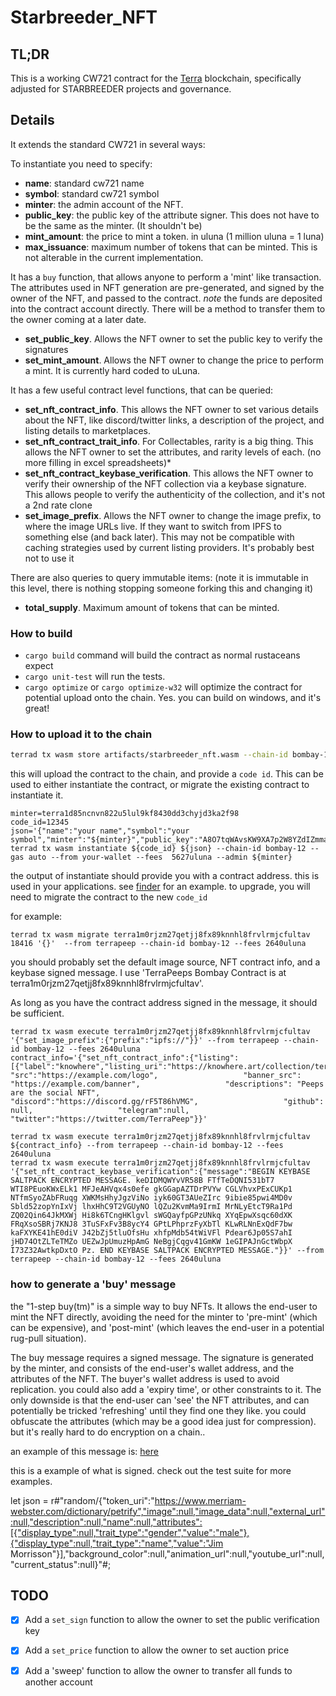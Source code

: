 # Starbreeder_NFT
## TL;DR
This is a working CW721 contract for the [Terra](https://terra.money/) blockchain, specifically adjusted for STARBREEDER projects and governance.

## Details

It extends the standard CW721 in several ways:

To instantiate you need to specify:
- **name**: standard cw721 name
- **symbol**: standard cw721 symbol
- **minter**: the admin account of the NFT.
- **public_key**: the public key of the attribute signer. This does not have to be the same as the minter. (It shouldn't be)
- **mint_amount**: the price to mint a token. in uluna (1 million uluna = 1 luna)
- **max_issuance**: maximum number of tokens that can be minted. This is not alterable in the current implementation.



It has a `buy` function, that allows anyone to perform a 'mint' like transaction. The attributes used in NFT generation are pre-generated, and signed by the owner of the NFT, and passed to the contract. *note* the funds are deposited into the contract account directly. There will be a method to transfer them to the owner coming at a later date.
 * **set_public_key**. Allows the NFT owner to set the public key to verify the signatures
 * **set_mint_amount**. Allows the NFT owner to change the price to perform a mint. It is currently hard coded to uLuna.

It has a few useful contract level functions, that can be queried:
   * **set_nft_contract_info**. This allows the NFT owner to set various details about the NFT, like discord/twitter links, a description of the project, and listing details to marketplaces.
   * **set_nft_contract_trait_info**. For Collectables, rarity is a big thing. This allows the NFT owner to set the attributes, and rarity levels of each. (no more filling in excel spreadsheets)*
   * **set_nft_contract_keybase_verification**. This allows the NFT owner to verify their ownership of the NFT collection via a keybase signature. This allows people to verify the authenticity of the collection, and it's not a 2nd rate clone
   * **set_image_prefix**. Allows the NFT owner to change the image prefix, to where the image URLs live. If they want to switch from IPFS to something else (and back later). This may not be compatible with caching strategies used by current listing providers. It's probably best not to use it

There are also queries to query immutable items: (note it is immutable in this level, there is nothing stopping someone forking this and changing it)
* **total_supply**. Maximum amount of tokens that can be minted.

### How to build
* `cargo build` command will build the contract as normal rustaceans expect
* `cargo unit-test` will run the tests.
* `cargo optimize` or `cargo optimize-w32` will optimize the contract for potential upload onto the chain. Yes. you can build on windows, and it's great!

### How to upload it to the chain
```sh
terrad tx wasm store artifacts/starbreeder_nft.wasm --chain-id bombay-12 --from your-wallet --fees 391868uusd --gas auto -y -b sync --gas-adjustment 1.2

```
this will upload the contract to the chain, and provide a `code id`. This can be used to either instantiate the contract, or migrate the existing contract
to instantiate it.
```shell
minter=terra1d85ncnvn822u5lul9kf8430dd3chyjd3ka2f98
code_id=12345
json='{"name":"your name","symbol":"your symbol","minter":"${minter}","public_key":"A8O7tqWAvsKW9XA7p2W8YZdIZmmadf9qoQmRiZq8xpvl","mint_amount":2000000,"max_issuance":10000}'
terrad tx wasm instantiate ${code_id} ${json} --chain-id bombay-12 --gas auto --from your-wallet --fees  5627uluna --admin ${minter}

```
the output of  instantiate should provide you with a contract address. this is used in your applications.
see [finder](https://finder.terra.money/testnet/tx/CB141B83A90D04EC71EFFF0D0148F7D4D63C5B0FC487413FB76267CD73EF49BD) for an example.
to upgrade, you will need to migrate the contract to the new `code_id`

for example:
```shell
terrad tx wasm migrate terra1m0rjzm27qetjj8fx89knnhl8frvlrmjcfultav 18416 '{}'  --from terrapeep --chain-id bombay-12 --fees 2640uluna
```
you should probably set the default image source, NFT contract info, and a keybase signed message.
I use 'TerraPeeps Bombay Contract is at terra1m0rjzm27qetjj8fx89knnhl8frvlrmjcfultav'.

As long as you have the contract address signed in the message, it should be sufficient.

```shell
terrad tx wasm execute terra1m0rjzm27qetjj8fx89knnhl8frvlrmjcfultav  '{"set_image_prefix":{"prefix":"ipfs://"}}' --from terrapeep --chain-id bombay-12 --fees 2640uluna
contract_info='{"set_nft_contract_info":{"listing": [{"label":"knowhere","listing_uri":"https://knowhere.art/collection/terra1t0l0sz0efnr7cm3hxked7nn2x7xx5syw02k8tc"}],                   "src":"https://example.com/logo",                   "banner_src": "https://example.com/banner",                   "descriptions": "Peeps are the social NFT",                   "discord":"https://discord.gg/rF5T86hVMG",                   "github": null,                   "telegram":null,                   "twitter":"https://twitter.com/TerraPeep"}}'

terrad tx wasm execute terra1m0rjzm27qetjj8fx89knnhl8frvlrmjcfultav  ${contract_info} --from terrapeep --chain-id bombay-12 --fees 2640uluna
terrad tx wasm execute terra1m0rjzm27qetjj8fx89knnhl8frvlrmjcfultav  '{"set_nft_contract_keybase_verification":{"message":"BEGIN KEYBASE SALTPACK ENCRYPTED MESSAGE. keDIDMQWYvVR58B FTfTeDQNI531bT7 WTI8PEuoKWxELk1 MFJeAHVqx4s0efe gkGGapAZTDrPVYw CGLVhvxPExCUKp1 NTfmSyoZAbFRuqg XWKMsHhyJgzViNo iyk60GT3AUeZIrc 9ibie85pwi4MD0v Sbld52zopYnIxVj lhxHhC9T2VGUyNO lQZu2KvmMa9IrmI MrNLyEtcT9Ra1Pd ZQ02Qin64JkMXWj Hi8k6TCngHKlgvl sWGQayfpGPzUNkq XYqEpwXsqc60dXK FRqXsoSBRj7KNJ8 3TuSFxFv3B8ycY4 GPtLPhprzFyXbTl KLwRLNnExQdF7bw kaFXYKE41hE0diV J42bZj5tluOfsHu xhfpMdb54tWiVFl Pdear6Jp05S7ahI jHD74OtZLTeTMZo UEZwJpUmuzHpAmG NeBgjCqgv41GmKW 1eGIPAJnGctWbpX I73Z32AwtkpDxtO Pz. END KEYBASE SALTPACK ENCRYPTED MESSAGE."}}' --from terrapeep --chain-id bombay-12 --fees 2640uluna

```

### how to generate a 'buy' message
the "1-step buy(tm)" is a simple way to buy NFTs.
It allows the end-user to mint the NFT directly, avoiding the need for the minter to 'pre-mint' (which can be expensive), and 'post-mint' (which leaves the end-user in a potential rug-pull situation).

The buy message requires a signed message. The signature is generated by the minter, and consists of the end-user's wallet address, and the attributes of the NFT.
The buyer's wallet address is used to avoid replication. you could also add a 'expiry time', or other constraints to it.
The only downside is that the end-user can 'see' the NFT attributes, and can potentially be tricked 'refreshing' until they find one they like. you could obfuscate the attributes (which may be a good idea just for compression). but it's really hard to do encryption on a chain..

an example of this message is: [here](https://finder.terra.money/mainnet/tx/896C873F69D72F07E06F852058133E7F2C883C65DC51117EEE59638605A4DCE9)

this is a example of what is signed. check out the test suite for more examples.

let json = r#"random/{"token_uri":"https://www.merriam-webster.com/dictionary/petrify","image":null,"image_data":null,"external_url":null,"description":null,"name":null,"attributes":[{"display_type":null,"trait_type":"gender","value":"male"},{"display_type":null,"trait_type":"name","value":"Jim Morrisson"}],"background_color":null,"animation_url":null,"youtube_url":null,"current_status":null}"#;

## TODO
- [x] Add a `set_sign` function to allow the owner to set the public verification key
- [x] Add a `set_price` function to allow the owner to set auction price
- [x] Add a 'sweep' function to allow the owner to transfer all funds to another account

